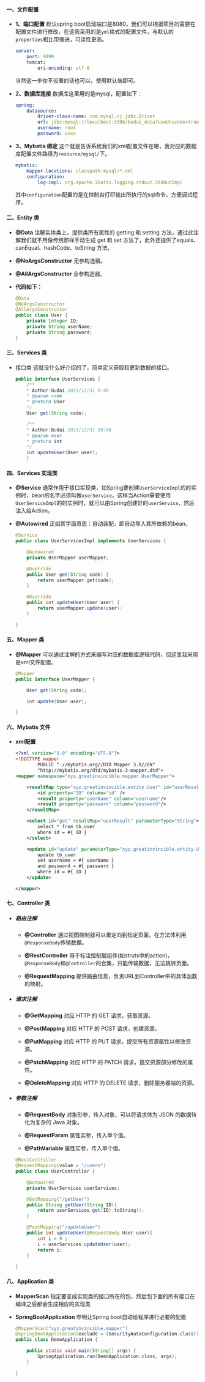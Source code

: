 #### 一、文件配置
 - **1、端口配置**
    默认spring boot启动端口是8080，我们可以根据项目的需要在配置文件进行修改，在这我采用的是`` yml ``格式的配置文件，与默认的`` properties ``相比带缩进，可读性更高。
    ```yml
    server:
        port: 9090
        tomcat:
            uri-encoding: utf-8
    ```
    当然这一步你不设置的话也可以，使用默认端即可。

 - **2、数据库连接**
    数据库这里用的是mysql，配置如下：
    ```yml
    spring:
        datasource:
            driver-class-name: com.mysql.cj.jdbc.Driver
            url: jdbc:mysql://localhost:3306/budai_data?useUnicode=true&characterEncoding=utf-8&useSSL=false
            username: root
            password: xxxx
    ```

 - **3、Mybatis 绑定**
    这个就是告诉系统我们的xml配置文件在哪，我对应的数据库配置文件路径为`` resource/mysql/ ``下。
    ```yml
    mybatis:
        mapper-locations: classpath:mysql/*.xml
        configuration:
            log-impl: org.apache.ibatis.logging.stdout.StdOutImpl
    ```
    其中`` configuration ``配置的是在控制台打印输出所执行的sql命令，方便调试程序。


#### 二、Entity 类
 - **@Data**
    注解实体类上，提供类所有属性的 getting 和 setting 方法，通过此注解我们就不用像传统那样手动生成 get 和 set 方法了，此外还提供了equals、canEqual、hashCode、toString 方法。

 - **@NoArgsConstructor**
    无参构造器。

 - **@AllArgsConstructor** 
    全参构造器。

 - **代码如下：**
    ```java
    @Data
    @NoArgsConstructor
    @AllArgsConstructor
    public class User {
        private Integer ID;
        private String userName;
        private String password;
    }
    ```


#### 三、Services 类
 - 接口类
    这就没什么好介绍的了，简单定义获取和更新数据的接口。
    ```java
    public interface UserServices {
        /**
        * Author:Budai 2021/12/31 9:40
        * @param code
        * @return User
        */
        User get(String code);

        /**
        * Author:Budai 2021/12/31 10:06
        * @param user
        * @return int
        */
        int updateUser(User user);
        }
    ```


#### 四、Services 实现类
 - **@Service**
    通常作用于接口实现类，如Spring要创建`` UserServiceImpl ``的的实例时，bean的名字必须叫做`` userService ``，这样当Action需要使用`` UserServiceImpl ``的的实例时，就可以由Spring创建好的`` userService ``，然后注入给Action。
    
 - **@Autowired**
    正如其字面意思：自动装配，即自动导入其所依赖的bean。

    ```java
    @Service
    public class UserServicesImpl implements UserServices {

        @Autowired
        private UserMapper userMapper;

        @Override
        public User get(String code) {
            return userMapper.get(code);
        }

        @Override
        public int updateUser(User user) {
            return userMapper.update(user);
        }

    }
    ```


#### 五、Mapper 类
 - **@Mapper**
    可以通过注解的方式来编写对应的数据库逻辑代码，但这里我采用是xml文件配置。

    ```java
    @Mapper
    public interface UserMapper {

        User get(String code);

        int update(User user);

    }
    ```


#### 六、Mybatis 文件
 - **xml配置**
    ```xml
    <?xml version="1.0" encoding="UTF-8"?>
    <!DOCTYPE mapper
            PUBLIC "-//mybatis.org//DTD Mapper 3.0//EN"
            "http://mybatis.org/dtd/mybatis-3-mapper.dtd">
    <mapper namespace="xyz.greatinvincible.mapper.UserMapper">

        <resultMap type="xyz.greatinvincible.entity.User" id="userResult">
            <id property="ID" column="id" />
            <result property="userName" column="username"/>
            <result property="password" column="password"/>
        </resultMap>

        <select id="get" resultMap="userResult" parameterType="String">
            select * from tb_user
            where id = #{ ID }
        </select>

        <update id="update" parameterType="xyz.greatinvincible.entity.User">
            update tb_user
            set username = #{ userName }
            and password = #{ password }
            where id = #{ ID }
        </update>

    </mapper>
    ```


#### 七、Controller 类
 - ##### 路由注解
    - **@Controller**
        通过视图控制器可以重定向到指定页面，在方法体利用`` @ResponseBody ``传输数据。

    - **@RestController**
        用于标注控制层组件(如struts中的action)，`` @ResponseBody ``和`` @Controller ``的合集，只能传输数据，无法跳转页面。

    - **@RequestMapping**
        提供路由信息，负责URL到Controller中的具体函数的映射。
    
 - ##### 请求注解
    - **@GetMapping**
        对应 HTTP 的 GET 请求，获取资源。

    - **@PostMapping**
        对应 HTTP 的 POST 请求，创建资源。

    - **@PutMapping** 
        对应 HTTP 的 PUT 请求，提交所有资源属性以修改资源。

    - **@PatchMapping** 
        对应 HTTP 的 PATCH 请求，提交资源部分修改的属性。

    - **@DeleteMapping** 
        对应 HTTP 的 DELETE 请求，删除服务器端的资源。

 - ##### 参数注解
    - **@RequestBody**
        对象形参，传入对象，可以将请求体为 JSON 的数据转化为复杂的 Java 对象。

    - **@RequestParam**
        属性实参，传入单个值。

    - **@PathVariable**
        属性实参，传入单个值。

    ```java
    @RestController
    @RequestMapping(value = "/users")
    public class UserController {

        @Autowired
        private UserServices userServices;

        @GetMapping("/getUser")
        public String getUser(String ID){
            return userServices.get(ID).toString();
        }

        @PostMapping("/updateUser")
        public int updateUser(@RequestBody User user){
            int i = 0 ;
            i = userServices.updateUser(user);
            return i;
        }

    }
    ```


#### 八、Application 类
 - **MapperScan**
    指定要变成实现类的接口所在的包，然后包下面的所有接口在编译之后都会生成相应的实现类

 - **SpringBootApplication**
    申明让Spring boot自动给程序进行必要的配置
  
    ```java
    @MapperScan("xyz.greatinvincible.mapper")
    @SpringBootApplication(exclude = {SecurityAutoConfiguration.class})
    public class DemoApplication {

        public static void main(String[] args) {
            SpringApplication.run(DemoApplication.class, args);
        }

    }
    ```
